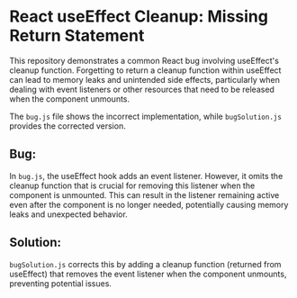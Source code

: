 # React useEffect Cleanup: Missing Return Statement

This repository demonstrates a common React bug involving useEffect's cleanup function.  Forgetting to return a cleanup function within useEffect can lead to memory leaks and unintended side effects, particularly when dealing with event listeners or other resources that need to be released when the component unmounts.

The `bug.js` file shows the incorrect implementation, while `bugSolution.js` provides the corrected version.

## Bug:
In `bug.js`, the useEffect hook adds an event listener. However, it omits the cleanup function that is crucial for removing this listener when the component is unmounted. This can result in the listener remaining active even after the component is no longer needed, potentially causing memory leaks and unexpected behavior.

## Solution:
`bugSolution.js` corrects this by adding a cleanup function (returned from useEffect) that removes the event listener when the component unmounts, preventing potential issues.
